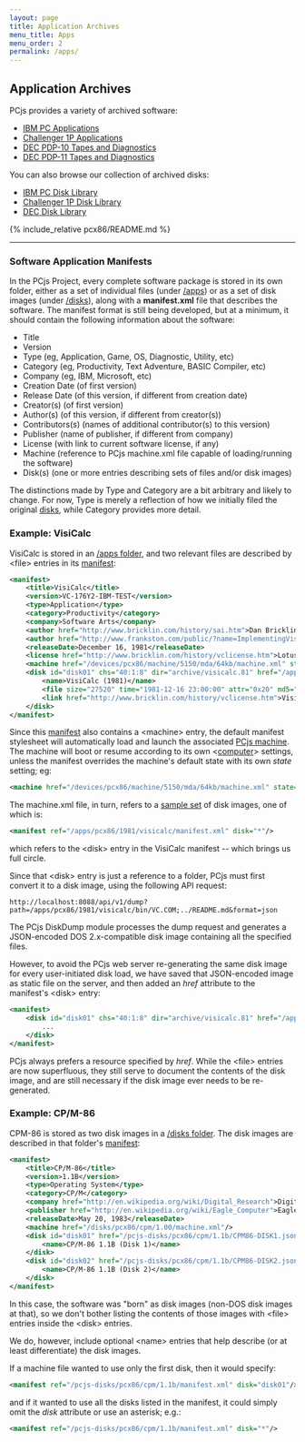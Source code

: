 ```yaml
---
layout: page
title: Application Archives
menu_title: Apps
menu_order: 2
permalink: /apps/
---
```


Application Archives
--------------------

PCjs provides a variety of archived software:

* [IBM PC Applications](pcx86/)
* [Challenger 1P Applications](c1p/)
* [DEC PDP-10 Tapes and Diagnostics](pdp10/)
* [DEC PDP-11 Tapes and Diagnostics](pdp11/)

You can also browse our collection of archived disks:

* [IBM PC Disk Library](/disks/pcx86/)
* [Challenger 1P Disk Library](/disks/c1p/)
* [DEC Disk Library](/disks/dec/)

{% include_relative pcx86/README.md %}

---

### Software Application Manifests

In the PCjs Project, every complete software package is stored in its own folder, either as a set of individual
files (under [/apps](/apps/)) or as a set of disk images (under [/disks](/disks/)), along with a **manifest.xml**
file that describes the software.  The manifest format is still being developed, but at a minimum, it should contain
the following information about the software:

- Title
- Version
- Type (eg, Application, Game, OS, Diagnostic, Utility, etc)
- Category (eg, Productivity, Text Adventure, BASIC Compiler, etc)
- Company (eg, IBM, Microsoft, etc)
- Creation Date (of first version)
- Release Date (of this version, if different from creation date)
- Creator(s) (of first version)
- Author(s) (of this version, if different from creator(s))
- Contributors(s) (names of additional contributor(s) to this version)
- Publisher (name of publisher, if different from company)
- License (with link to current software license, if any)
- Machine (reference to PCjs machine.xml file capable of loading/running the software)
- Disk(s) (one or more entries describing sets of files and/or disk images)

The distinctions made by Type and Category are a bit arbitrary and likely to change.  For now,
Type is merely a reflection of how we initially filed the original [disks](/disks/pcx86/), while Category
provides more detail.

### Example: VisiCalc

VisiCalc is stored in an [/apps folder](/apps/pcx86/1981/visicalc/), and two relevant files are
described by &lt;file&gt; entries in its [manifest](/apps/pcx86/1981/visicalc/manifest.xml):

```xml
<manifest>
    <title>VisiCalc</title>
    <version>VC-176Y2-IBM-TEST</version>
    <type>Application</type>
    <category>Productivity</category>
    <company>Software Arts</company>
	<author href="http://www.bricklin.com/history/sai.htm">Dan Bricklin</author>
	<author href="http://www.frankston.com/public/?name=ImplementingVisiCalc">Bob Frankston</author>
    <releaseDate>December 16, 1981</releaseDate>
	<license href="http://www.bricklin.com/history/vclicense.htm">Lotus Development</license>
    <machine href="/devices/pcx86/machine/5150/mda/64kb/machine.xml" state="/apps/pcx86/1981/visicalc/state.json"/>
	<disk id="disk01" chs="40:1:8" dir="archive/visicalc.81" href="/apps/pcx86/1981/visicalc/VISICALC1981.json" md5="5b77efdfb86aa747edb49811db75021d" md5json="b1a45cb769cf04daa259263a92bacf16">
		<name>VisiCalc (1981)</name>
		<file size="27520" time="1981-12-16 23:00:00" attr="0x20" md5="28997dfedb2440c6054d8be835be8634">VC.COM</file>
		<link href="http://www.bricklin.com/history/vclicense.htm">VisiCalc License</link>
	</disk>
</manifest>
```

Since this [manifest](/apps/pcx86/1981/visicalc/manifest.xml) also contains a &lt;machine&gt; entry,
the default manifest stylesheet will automatically load and launch the associated
[PCjs machine](/devices/pcx86/machine/5150/mda/64kb/machine.xml).  The machine will boot or resume according
to its own &lt;[computer](/docs/pcx86/computer/)&gt; settings, unless the manifest overrides the machine's
default state with its own *state* setting; eg:

```xml
<machine href="/devices/pcx86/machine/5150/mda/64kb/machine.xml" state="/apps/pcx86/1981/visicalc/state.json"/>
```

The machine.xml file, in turn, refers to a [sample set](/disks/pcx86/samples.xml) of disk images, one of which is:
 
```xml
<manifest ref="/apps/pcx86/1981/visicalc/manifest.xml" disk="*"/>
```

which refers to the &lt;disk&gt; entry in the VisiCalc manifest -- which brings us full circle.

Since that &lt;disk&gt; entry is just a reference to a folder, PCjs must first convert it to a disk image,
using the following API request:

	http://localhost:8088/api/v1/dump?path=/apps/pcx86/1981/visicalc/bin/VC.COM;../README.md&format=json

The PCjs DiskDump module processes the dump request and generates a JSON-encoded DOS 2.x-compatible disk image
containing all the specified files.

However, to avoid the PCjs web server re-generating the same disk image for every user-initiated disk load, we
have saved that JSON-encoded image as static file on the server, and then added an *href* attribute to the manifest's
&lt;disk&gt; entry:

```xml
<manifest>
	<disk id="disk01" chs="40:1:8" dir="archive/visicalc.81" href="/apps/pcx86/1981/visicalc/VISICALC1981.json" md5="5b77efdfb86aa747edb49811db75021d" md5json="b1a45cb769cf04daa259263a92bacf16">
        ...
    </disk>
</manifest>
```

PCjs always prefers a resource specified by *href*.  While the &lt;file&gt; entries are now superfluous, they
still serve to document the contents of the disk image, and are still necessary if the disk image ever needs to
be re-generated.

### Example: CP/M-86

CPM-86 is stored as two disk images in a [/disks folder](/disks/pcx86/cpm/1.1b/). The disk images are described in that
folder's [manifest](https://jeffpar.github.io/pcjs-disks/pcx86/cpm/1.1b/manifest.xml):

```xml
<manifest>
    <title>CP/M-86</title>
    <version>1.1B</version>
    <type>Operating System</type>
    <category>CP/M</category>
    <company href="http://en.wikipedia.org/wiki/Digital_Research">Digital Research</company>
    <publisher href="http://en.wikipedia.org/wiki/Eagle_Computer">Eagle Computer</publisher>
    <releaseDate>May 20, 1983</releaseDate>
    <machine href="/disks/pcx86/cpm/1.00/machine.xml"/>
    <disk id="disk01" href="/pcjs-disks/pcx86/cpm/1.1b/CPM86-DISK1.json">
        <name>CP/M-86 1.1B (Disk 1)</name>
    </disk>
    <disk id="disk02" href="/pcjs-disks/pcx86/cpm/1.1b/CPM86-DISK2.json">
        <name>CP/M-86 1.1B (Disk 2)</name>
    </disk>
</manifest>
```

In this case, the software was "born" as disk images (non-DOS disk images at that), so we don't
bother listing the contents of those images with &lt;file&gt; entries inside the &lt;disk&gt; entries.

We do, however, include optional &lt;name&gt; entries that help describe (or at least differentiate)
the disk images.

If a machine file wanted to use only the first disk, then it would specify:

```xml
<manifest ref="/pcjs-disks/pcx86/cpm/1.1b/manifest.xml" disk="disk01"/>
```

and if it wanted to use all the disks listed in the manifest, it could simply omit the *disk* attribute or
use an asterisk; e.g.:

```xml
<manifest ref="/pcjs-disks/pcx86/cpm/1.1b/manifest.xml" disk="*"/>
```
